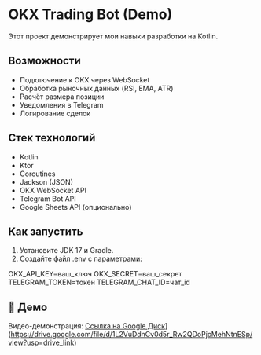 
# OKX Trading Bot (Demo)

Этот проект демонстрирует мои навыки разработки на Kotlin.

## Возможности
- Подключение к OKX через WebSocket
- Обработка рыночных данных (RSI, EMA, ATR)
- Расчёт размера позиции
- Уведомления в Telegram
- Логирование сделок

## Стек технологий
- Kotlin
- Ktor
- Coroutines
- Jackson (JSON)
- OKX WebSocket API
- Telegram Bot API
- Google Sheets API (опционально)

## Как запустить
1. Установите JDK 17 и Gradle.
2. Создайте файл .env с параметрами:


OKX_API_KEY=ваш_ключ
OKX_SECRET=ваш_секрет
TELEGRAM_TOKEN=токен
TELEGRAM_CHAT_ID=чат_id


## 🎥 Демо
Видео-демонстрация: [Ссылка на Google Диск](https://drive.google.com/file/d/1osjYfjRr9kuESWE7Im_v8o9DjgU34jW4/view?usp=sharing)](https://drive.google.com/file/d/1L2VuDdnCv0d5r_Rw2QDoPjcMehNtnESp/view?usp=drive_link)
